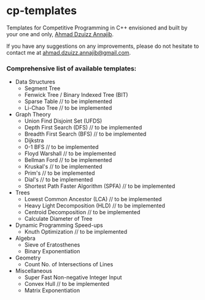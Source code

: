 # cp-templates
Templates for Competitive Programming in C++ envisioned and built by your one and only, [Ahmad Dzuizz Annajib](https://dzuizz.com/).

If you have any suggestions on any improvements, please do not hesitate to contact me at [ahmad.dzuizz.annajib@gmail.com](mailto:ahmad.dzuizz.annajib@gmail.com).

### Comprehensive list of available templates:
- Data Structures
    - Segment Tree
    - Fenwick Tree / Binary Indexed Tree (BIT)
    - Sparse Table                             // to be implemented
    - Li-Chao Tree                             // to be implemented
- Graph Theory
    - Union Find Disjoint Set (UFDS)
    - Depth First Search (DFS)                 // to be implemented
    - Breadth First Search (BFS)               // to be implemented
    - Dijkstra
    - 0-1 BFS                                  // to be implemented
    - Floyd Warshall                           // to be implemented
    - Bellman Ford                             // to be implemented
    - Kruskal's                                // to be implemented
    - Prim's                                   // to be implemented
    - Dial's                                   // to be implemented
    - Shortest Path Faster Algorithm (SPFA)    // to be implemented
- Trees
    - Lowest Common Ancestor (LCA)             // to be implemented
    - Heavy Light Decomposition (HLD)          // to be implemented
    - Centroid Decomposition                   // to be implemented
    - Calculate Diameter of Tree
- Dynamic Programming Speed-ups
    - Knuth Optimization                       // to be implemented
- Algebra
    - Sieve of Eratosthenes
    - Binary Exponentiation
- Geometry
    - Count No. of Intersections of Lines
- Miscellaneous
    - Super Fast Non-negative Integer Input
    - Convex Hull // to be implemented
    - Matrix Exponentiation